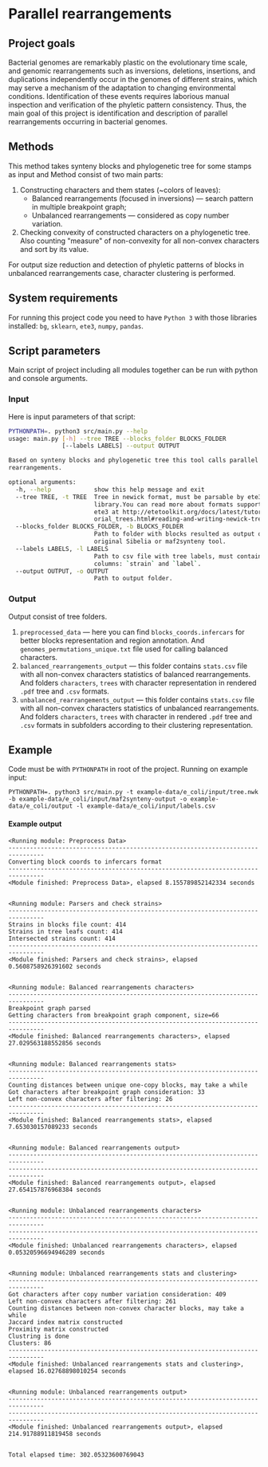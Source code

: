 # Parallel rearrangements

## Project goals
Bacterial genomes are remarkably plastic on the evolutionary time scale, and genomic rearrangements such as inversions, deletions, insertions, and duplications independently occur in the genomes of different strains, which may serve a mechanism of the adaptation to changing environmental conditions. 
Identification of these events requires laborious manual inspection and verification of the phyletic pattern consistency. 
Thus, the main goal of this project is identification and description of parallel rearrangements occurring in bacterial genomes.


## Methods
This method takes synteny blocks and phylogenetic tree for some stamps as input and 
Method consist of two main parts:
1. Constructing characters and them states (~colors of leaves):
    * Balanced rearrangements (focused in inversions) — search pattern in multiple breakpoint graph;
    * Unbalanced rearrangements — considered as copy number variation.
2. Checking convexity of constructed characters on a phylogenetic tree. 
Also counting "measure" of non-convexity for all non-convex characters and sort by its value.

For output size reduction and detection of phyletic patterns of blocks in unbalanced rearrangements case, character clustering is performed.

## System requirements
For running this project code you need to have `Python 3` with those libraries installed:
`bg`, `sklearn`, `ete3`, `numpy`, `pandas`.

## Script parameters
Main script of project including all modules together can be run with python and console arguments.
### Input
Here is input parameters of that script:
```bash
PYTHONPATH=. python3 src/main.py --help
usage: main.py [-h] --tree TREE --blocks_folder BLOCKS_FOLDER
               [--labels LABELS] --output OUTPUT

Based on synteny blocks and phylogenetic tree this tool calls parallel
rearrangements.

optional arguments:
  -h, --help            show this help message and exit
  --tree TREE, -t TREE  Tree in newick format, must be parsable by ete3
                        library.You can read more about formats supported by
                        ete3 at http://etetoolkit.org/docs/latest/tutorial/tut
                        orial_trees.html#reading-and-writing-newick-trees
  --blocks_folder BLOCKS_FOLDER, -b BLOCKS_FOLDER
                        Path to folder with blocks resulted as output of
                        original Sibelia or maf2synteny tool.
  --labels LABELS, -l LABELS
                        Path to csv file with tree labels, must contain two
                        columns: `strain` and `label`.
  --output OUTPUT, -o OUTPUT
                        Path to output folder.
```

### Output
Output consist of tree folders.
1. `preprocessed_data` — 
here you can find `blocks_coords.infercars` for better blocks representation and region annotation.
And `genomes_permutations_unique.txt` file used for calling balanced characters.
2. `balanced_rearrangements_output` — this folder contains `stats.csv` file with all non-convex characters statistics of balanced rearrangements. 
And folders `characters`, `trees` with character representation in rendered `.pdf` tree and `.csv` formats.
3. `unbalanced_rearrangements_output` — this folder contains `stats.csv` file with all non-convex characters statistics of unbalanced rearrangements. 
And folders `characters`, `trees` with character in rendered `.pdf` tree and `.csv` formats in subfolders according to their clustering representation.


## Example
Code must be with `PYTHONPATH` in root of the project. 
Running on example input:
```
PYTHONPATH=. python3 src/main.py -t example-data/e_coli/input/tree.nwk -b example-data/e_coli/input/maf2synteny-output -o example-data/e_coli/output -l example-data/e_coli/input/labels.csv
```

#### Example output
```
<Running module: Preprocess Data>
-------------------------------------------------------------------------------- 
Converting block coords to infercars format
-------------------------------------------------------------------------------- 
<Module finished: Preprocess Data>, elapsed 8.155789852142334 seconds


<Running module: Parsers and check strains>
-------------------------------------------------------------------------------- 
Strains in blocks file count: 414
Strains in tree leafs count: 414
Intersected strains count: 414
-------------------------------------------------------------------------------- 
<Module finished: Parsers and check strains>, elapsed 0.5608758926391602 seconds


<Running module: Balanced rearrangements characters>
-------------------------------------------------------------------------------- 
Breakpoint graph parsed
Getting characters from breakpoint graph component, size=66
-------------------------------------------------------------------------------- 
<Module finished: Balanced rearrangements characters>, elapsed 27.029563188552856 seconds


<Running module: Balanced rearrangements stats>
-------------------------------------------------------------------------------- 
Counting distances between unique one-copy blocks, may take a while
Got characters after breakpoint graph consideration: 33
Left non-convex characters after filtering: 26
-------------------------------------------------------------------------------- 
<Module finished: Balanced rearrangements stats>, elapsed 7.653030157089233 seconds


<Running module: Balanced rearrangements output>
-------------------------------------------------------------------------------- 
-------------------------------------------------------------------------------- 
<Module finished: Balanced rearrangements output>, elapsed 27.654157876968384 seconds


<Running module: Unbalanced rearrangements characters>
-------------------------------------------------------------------------------- 
-------------------------------------------------------------------------------- 
<Module finished: Unbalanced rearrangements characters>, elapsed 0.05320596694946289 seconds


<Running module: Unbalanced rearrangements stats and clustering>
-------------------------------------------------------------------------------- 
Got characters after copy number variation consideration: 409
Left non-convex characters after filtering: 261
Counting distances between non-convex character blocks, may take a while
Jaccard index matrix constructed
Proximity matrix constructed
Clustring is done
Clusters: 86
-------------------------------------------------------------------------------- 
<Module finished: Unbalanced rearrangements stats and clustering>, elapsed 16.02768898010254 seconds


<Running module: Unbalanced rearrangements output>
-------------------------------------------------------------------------------- 
-------------------------------------------------------------------------------- 
<Module finished: Unbalanced rearrangements output>, elapsed 214.91788911819458 seconds


Total elapsed time: 302.05323600769043
```

